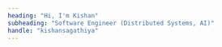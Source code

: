```yaml
---
heading: "Hi, I'm Kishan"
subheading: "Software Engineer (Distributed Systems, AI)"
handle: "kishansagathiya"
---
```

